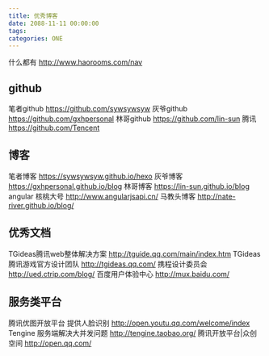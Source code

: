 ```yaml
---
title: 优秀博客
date: 2088-11-11 00:00:00
tags:
categories: ONE
---
```


什么都有 http://www.haorooms.com/nav

## github

笔者github <https://github.com/sywsywsyw>
灰爷github <https://github.com/gxhpersonal>
林哥github <https://github.com/lin-sun>
腾讯 <https://github.com/Tencent>

## 博客

笔者博客 <https://sywsywsyw.github.io/hexo>
灰爷博客 <https://gxhpersonal.github.io/blog>
林哥博客 <https://lin-sun.github.io/blog>
angular 核桃大号 <http://www.angularjsapi.cn/>
马教头博客 <http://nate-river.github.io/blog/>

## 优秀文档

TGideas腾讯web整体解决方案 <http://tguide.qq.com/main/index.htm>
TGideas腾讯游戏官方设计团队 <http://tgideas.qq.com/> 
携程设计委员会 <http://ued.ctrip.com/blog/>
百度用户体验中心 <http://mux.baidu.com/>

## 服务类平台

腾讯优图开放平台 提供人脸识别 <http://open.youtu.qq.com/welcome/index>
Tengine 服务端解决大并发问题 <http://tengine.taobao.org/>
腾讯开放平台|众创空间 <http://open.qq.com/>
